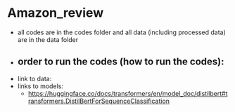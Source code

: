 # Amazon_review
- all codes are in the codes folder and all data (including processed data) are in the data folder
- order to run the codes (how to run the codes):
   -
- link to data:
- links to models:
   - https://huggingface.co/docs/transformers/en/model_doc/distilbert#transformers.DistilBertForSequenceClassification
